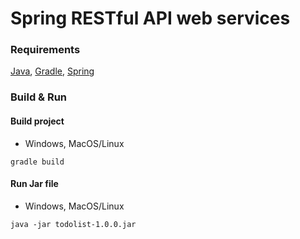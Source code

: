 # Spring RESTful API web services

### Requirements
[Java](https://adoptium.net), [Gradle](https://gradle.org), [Spring](https://spring.io)

### Build & Run

#### Build project
* Windows, MacOS/Linux
```
gradle build
```
#### Run Jar file
* Windows, MacOS/Linux
```
java -jar todolist-1.0.0.jar
```
